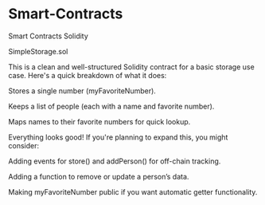 # Smart-Contracts
Smart Contracts Solidity 

SimpleStorage.sol

This is a clean and well-structured Solidity contract for a basic storage use case. Here's a quick breakdown of what it does:

Stores a single number (myFavoriteNumber).

Keeps a list of people (each with a name and favorite number).

Maps names to their favorite numbers for quick lookup.


Everything looks good! If you're planning to expand this, you might consider:

Adding events for store() and addPerson() for off-chain tracking.

Adding a function to remove or update a person’s data.

Making myFavoriteNumber public if you want automatic getter functionality.
